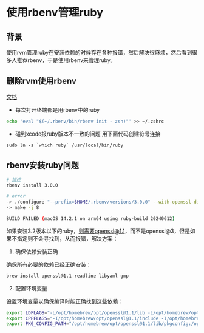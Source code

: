 # 使用rbenv管理ruby

## 背景

使用rvm管理ruby在安装依赖的时候存在各种报错，然后解决很麻烦，然后看到很多人推荐rbenv，于是使用rbenv来管理ruby。

## 删除rvm使用rbenv

[文档](https://gist.github.com/traumverloren/fa5c30056319992c4dab)

- 每次打开终端都是用rbenv中的ruby
```bash
echo 'eval "$(~/.rbenv/bin/rbenv init - zsh)"' >> ~/.zshrc
```

- 碰到xcode报ruby版本不一致的问题 用下面代码创建符号连接
```
sudo ln -s `which ruby` /usr/local/bin/ruby
```

## rbenv安装ruby问题
```bash
# 描述
rbenv install 3.0.0

# error
-> ./configure "--prefix=$HOME/.rbenv/versions/3.0.0" --with-openssl-dir=/opt/homebrew/opt/openssl@1.1 --enable-shared --with-readline-dir=/opt/homebrew/opt/readline --with-libyaml-dir=/opt/homebrew/opt/libyaml --with-gmp-dir=/opt/homebrew/opt/gmp --with-ext=openssl,psych,+
-> make -j 8

BUILD FAILED (macOS 14.2.1 on arm64 using ruby-build 20240612)
```

如果安装3.2版本以下的ruby，则需要openssl@1.1，而不是openssl@3，但是如果不指定则不会寻找到，从而报错，解决方案：

1. 确保依赖安装正确

确保所有必要的依赖已经正确安装：
```bash
brew install openssl@1.1 readline libyaml gmp
```

2. 配置环境变量

设置环境变量以确保编译时能正确找到这些依赖：
```bash
export LDFLAGS="-L/opt/homebrew/opt/openssl@1.1/lib -L/opt/homebrew/opt/readline/lib -L/opt/homebrew/opt/libyaml/lib -L/opt/homebrew/opt/gmp/lib"
export CPPFLAGS="-I/opt/homebrew/opt/openssl@1.1/include -I/opt/homebrew/opt/readline/include -I/opt/homebrew/opt/libyaml/include -I/opt/homebrew/opt/gmp/include"
export PKG_CONFIG_PATH="/opt/homebrew/opt/openssl@1.1/lib/pkgconfig:/opt/homebrew/opt/readline/lib/pkgconfig:/opt/homebrew/opt/libyaml/lib/pkgconfig:/opt/homebrew/opt/gmp/lib/pkgconfig"
```